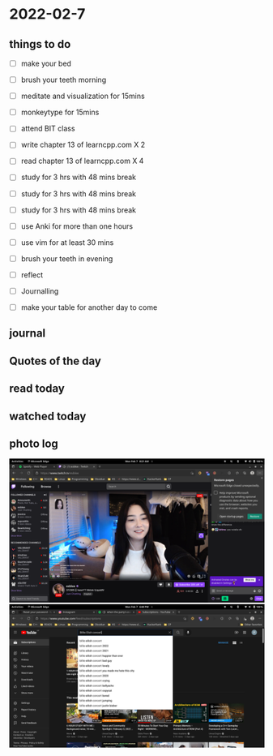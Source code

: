 # 2022-02-7

## things to do 

- [ ] make your bed
- [ ] brush your teeth morning
- [ ] meditate and visualization for 15mins
- [ ] monkeytype for 15mins

- [ ] attend BIT class
- [ ] write chapter 13 of  learncpp.com X 2
- [ ] read chapter 13 of learncpp.com X 4

- [ ] study for 3 hrs with 48 mins break
- [ ] study for 3 hrs with 48 mins break
- [ ] study for 3 hrs with 48 mins break


- [ ] use Anki for more than one hours 
- [ ] use vim for at least 30 mins 


- [ ] brush your teeth in evening
- [ ] reflect
- [ ] Journalling
- [ ] make your table for another day to come 

## journal 

## Quotes of the day  

## read today 

## watched today 

## photo log



!["image"](./media/Screenshot-from-2022-02-07-08-21-02.png)
!["image"](./media/Screenshot-from-2022-02-07-18-40-52.png)